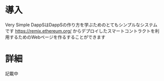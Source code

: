 # 導入
Very Simple DappSはDappSの作り方を学ぶためのとてもシンプルなシステムです
https://remix.ethereum.org/ からデプロイしたスマートコントラクトを利用するためのWebページを作るすることができます

# 詳細
記載中
